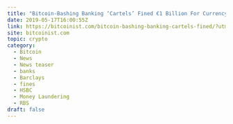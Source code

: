 ```yaml
---
title: "Bitcoin-Bashing Banking ‘Cartels’ Fined €1 Billion For Currency Manipulation"
date: 2019-05-17T16:00:55Z
link: https://bitcoinist.com/bitcoin-bashing-banking-cartels-fined/?utm_medium=RSS&utm_source=hune
site: bitcoinist.com
topic: crypto
category:
  - Bitcoin
  - News
  - News teaser
  - banks
  - Barclays
  - fines
  - HSBC
  - Money Laundering
  - RBS
draft: false
---
```

